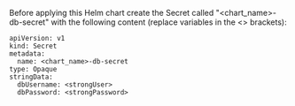 Before applying this Helm chart create the Secret called "<chart_name>-db-secret" with the following content (replace variables in the <> brackets):
```
apiVersion: v1
kind: Secret
metadata:
  name: <chart_name>-db-secret
type: Opaque
stringData:
  dbUsername: <strongUser>
  dbPassword: <strongPassword>
```
